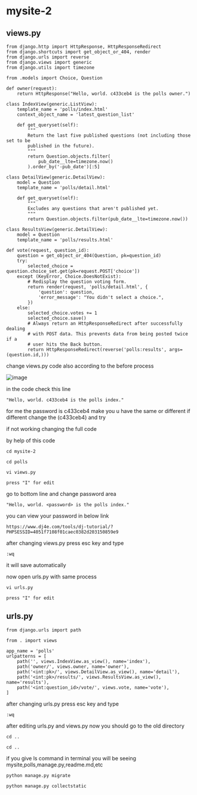 # mysite-2

## views.py

```
from django.http import HttpResponse, HttpResponseRedirect                                                                                                         
from django.shortcuts import get_object_or_404, render
from django.urls import reverse
from django.views import generic
from django.utils import timezone

from .models import Choice, Question

def owner(request):
    return HttpResponse("Hello, world. c433ceb4 is the polls owner.")

class IndexView(generic.ListView):
    template_name = 'polls/index.html'
    context_object_name = 'latest_question_list'

    def get_queryset(self):
        """
        Return the last five published questions (not including those set to be
        published in the future).
        """
        return Question.objects.filter(
            pub_date__lte=timezone.now()
        ).order_by('-pub_date')[:5]

class DetailView(generic.DetailView):
    model = Question
    template_name = 'polls/detail.html'

    def get_queryset(self):
        """
        Excludes any questions that aren't published yet.
        """
        return Question.objects.filter(pub_date__lte=timezone.now())

class ResultsView(generic.DetailView):
    model = Question
    template_name = 'polls/results.html'

def vote(request, question_id):
    question = get_object_or_404(Question, pk=question_id)
    try:
        selected_choice = question.choice_set.get(pk=request.POST['choice'])
    except (KeyError, Choice.DoesNotExist):
        # Redisplay the question voting form.
        return render(request, 'polls/detail.html', {
            'question': question,
            'error_message': "You didn't select a choice.",
        })
    else:
        selected_choice.votes += 1
        selected_choice.save()
        # Always return an HttpResponseRedirect after successfully dealing
        # with POST data. This prevents data from being posted twice if a
        # user hits the Back button.
        return HttpResponseRedirect(reverse('polls:results', args=(question.id,)))
```

change views.py code also according to the before process

![image](https://github.com/user-attachments/assets/0e197298-8392-4960-89c9-b472b5586acb)

in the code check this line
```
"Hello, world. c433ceb4 is the polls index."
```
for me the password is c433ceb4 make you u have the same or different if different change the (c433ceb4) and try

if not working changing the full code

by help of this code

```
cd mysite-2
```

```
cd polls
```

```
vi views.py
```

```
press "I" for edit
```

go to bottom line and change password area

```
"Hello, world. <password> is the polls index."
```

you can view your password in below link

```
https://www.dj4e.com/tools/dj-tutorial/?PHPSESSID=4051f7108f01caec0382d203150859e9
```

after changing views.py press esc key and type

```
:wq
```

it will save automatically

now open urls.py with same process

```
vi urls.py
```

```
press "I" for edit
```

## urls.py

```
from django.urls import path

from . import views

app_name = 'polls'
urlpatterns = [
    path('', views.IndexView.as_view(), name='index'),
    path('owner/', views.owner, name='owner'),
    path('<int:pk>/', views.DetailView.as_view(), name='detail'),
    path('<int:pk>/results/', views.ResultsView.as_view(), name='results'),
    path('<int:question_id>/vote/', views.vote, name='vote'),
]
```

after changing urls.py press esc key and type

```
:wq
```

after editing urls.py and views.py now you should go to the old directory

```
cd ..
```

```
cd ..
```

if you give ls command in terminal you will be seeing mysite,polls,manage.py,readme.md,etc

```
python manage.py migrate
```

```
python manage.py collectstatic
```

